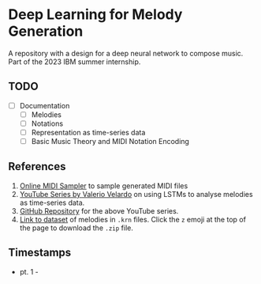 # Deep Learning for Melody Generation

A repository with a design for a deep neural network to compose music. Part of the 2023 IBM summer internship.

## TODO

- [ ] Documentation
  - [ ] Melodies
  - [ ] Notations
  - [ ] Representation as time-series data
  - [ ] Basic Music Theory and MIDI Notation Encoding

## References

1. [Online MIDI Sampler](https://onlinesequencer.net/import) to sample generated MIDI files
2. [YouTube Series by Valerio Velardo](https://www.youtube.com/watch?v=FLr0r-QhqH0&list=PL-wATfeyAMNr0KMutwtbeDCmpwvtul-Xz) on using LSTMs to analyse melodies as time-series data.
3. [GitHub Repository](https://github.com/musikalkemist/generating-melodies-with-rnn-lstm/) for the above YouTube series.
4. [Link to dataset](https://kern.humdrum.org/cgi-bin/browse?l=essen%2Feuropa%2Fdeutschl) of melodies in `.krn` files. Click the `z` emoji at the top of the page to download the `.zip` file.

## Timestamps

- pt. 1 - 